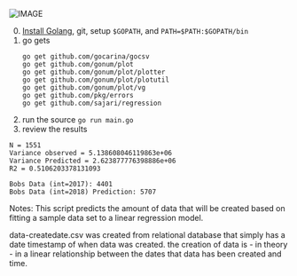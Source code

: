 ![IMAGE](https://raw.github.com/ctava/linearregression-go/master/Data-regression.png)

0. [Install Golang](https://golang.org/doc/install), git, setup `$GOPATH`, and `PATH=$PATH:$GOPATH/bin`
1. go gets
   ```
   go get github.com/gocarina/gocsv
   go get github.com/gonum/plot
   go get github.com/gonum/plot/plotter
   go get github.com/gonum/plot/plotutil
   go get github.com/gonum/plot/vg
   go get github.com/pkg/errors
   go get github.com/sajari/regression
   ```
2. run the source
`go run main.go`
3. review the results
```
N = 1551
Variance observed = 5.138608046119863e+06
Variance Predicted = 2.623877776398886e+06
R2 = 0.5106203378131093

Bobs Data (int=2017): 4401
Bobs Data (int=2018) Prediction: 5707
```
Notes:
This script predicts the amount of data that will be created based on fitting a sample data set to a linear regression model.

data-createdate.csv was created from relational database that simply has a date timestamp of when data was created. the creation of data is - in theory - in a linear relationship between the dates that data has been created and time.

